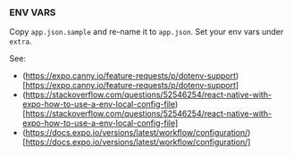 ### ENV VARS

Copy `app.json.sample` and re-name it to `app.json`. Set your env vars under `extra`.

See:
- (https://expo.canny.io/feature-requests/p/dotenv-support)[https://expo.canny.io/feature-requests/p/dotenv-support]
- (https://stackoverflow.com/questions/52546254/react-native-with-expo-how-to-use-a-env-local-config-file)[https://stackoverflow.com/questions/52546254/react-native-with-expo-how-to-use-a-env-local-config-file]
- (https://docs.expo.io/versions/latest/workflow/configuration/)[https://docs.expo.io/versions/latest/workflow/configuration/]